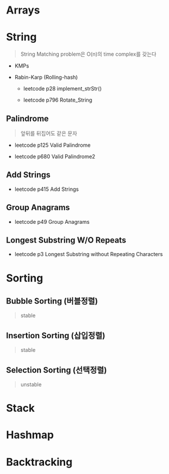 # Arrays
# String
> String Matching problem은 O(n)의 time complex를 갖는다

- KMPs

- Rabin-Karp (Rolling-hash)
  - leetcode p28 implement_strStr()

  - leetcode p796 Rotate_String

## Palindrome
  > 앞뒤를 뒤집어도 같은 문자
- leetcode p125 Valid Palindrome
  
- leetcode p680 Valid Palindrome2

## Add Strings

- leetcode p415 Add Strings

## Group Anagrams

- leetcode p49 Group Anagrams

## Longest Substring W/O Repeats

- leetcode p3 Longest Substring without Repeating Characters

# Sorting

## Bubble Sorting (버블정렬)
  > stable

## Insertion Sorting (삽입정렬)
  > stable

## Selection Sorting (선택정렬)
  > unstable

# Stack
# Hashmap
# Backtracking
